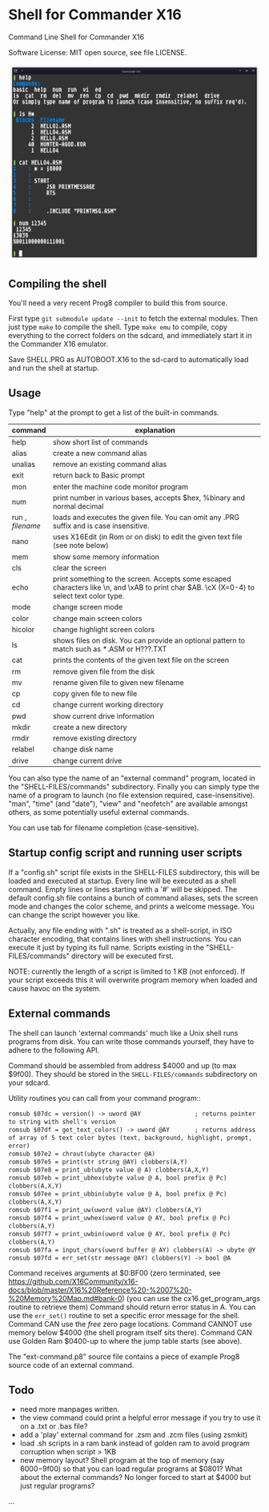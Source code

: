 # Shell for Commander X16

Command Line Shell for Commander X16

Software License: MIT open source, see file LICENSE.

![Shell screenshot](./screenshot.png "Screenshot of the shell; running in X16 emulator")

## Compiling the shell

You'll need a very recent Prog8 compiler to build this from source.

First type ``git submodule update --init`` to fetch the external modules. 
Then just type ``make`` to compile the shell.
Type ``make emu`` to compile, copy everything to the correct folders on the sdcard,
and immediately start it in the Commander X16 emulator.

Save SHELL.PRG as AUTOBOOT.X16 to the sd-card to automatically load and run the shell at startup.


## Usage

Type "help" at the prompt to get a list of the built-in commands.

| command                | explanation                                                                                                                                |
|------------------------|--------------------------------------------------------------------------------------------------------------------------------------------|
| help                   | show short list of commands                                                                                                                |
| alias                  | create a new command alias                                                                                                                 | 
| unalias                | remove an existing command alias                                                                                                           | 
| exit                   | return back to Basic prompt                                                                                                                |
| mon                    | enter the machine code monitor program                                                                                                     |
| num                    | print number in various bases, accepts $hex, %binary and normal decimal                                                                    |
| run  ,<br/> *filename* | loads and executes the given file. You can omit any .PRG suffix and is case insensitive.                                                   |
| nano                   | uses X16Edit (in Rom or on disk) to edit the given text file  (see note below)                                                             |       
| mem                    | show some memory information                                                                                                               |       
| cls                    | clear the screen                                                                                                                           |       
| echo                   | print something to the screen. Accepts some escaped characters like \n, and \xAB to print char $AB. \cX (X=0-4) to select text color type. |       
| mode                   | change screen mode                                                                                                                         |
| color                  | change main screen colors                                                                                                                  |
| hicolor                | change highlight screen colors                                                                                                             |
| ls                     | shows files on disk. You can provide an optional pattern to match such as *.ASM or H???.TXT                                                |
| cat                    | prints the contents of the given text file on the screen                                                                                   |       
| rm                     | remove given file from the disk                                                                                                            |       
| mv                     | rename given file to given new filename                                                                                                    |
| cp                     | copy given file to new file                                                                                                                |
| cd                     | change current working directory                                                                                                           |
| pwd                    | show current drive information                                                                                                             |       
| mkdir                  | create a new directory                                                                                                                     |       
| rmdir                  | remove existing directory                                                                                                                  |       
| relabel                | change disk name                                                                                                                           |       
| drive                  | change current drive                                                                                                                       |       

You can also type the name of an "external command" program, located in the "SHELL-FILES/commands" subdirectory.
Finally you can simply type the name of a program to launch (no file extension required, case-insensitive).
"man", "time" (and "date"), "view" and "neofetch" are available amongst others, as some potentially useful external commands.

You can use tab for filename completion (case-sensitive).

## Startup config script and running user scripts

If a "config.sh" script file exists in the SHELL-FILES subdirectory, this will be loaded and executed
at startup. Every line will be executed as a shell command. Empty lines or lines starting with a '#' will be skipped.
The default config.sh file contains a bunch of command aliases, sets the screen mode and changes the color scheme,
and prints a welcome message. You can change the script however you like.

Actually, any file ending with ".sh" is treated as a shell-script, in ISO character encoding,
that contains lines with shell instructions. You can execute it just by typing its full name.
Scripts existing in the "SHELL-FILES/commands" directory will be executed first.

NOTE: currently the length of a script is limited to 1 KB (not enforced). If your script exceeds this
it will overwrite program memory when loaded and cause havoc on the system.


## External commands

The shell can launch 'external commands' much like a Unix shell runs programs from disk.
You can write those commands yourself, they have to adhere to the following API.

Command should be assembled from address $4000 and up (to max $9f00).
They should be stored in the ``SHELL-FILES/commands`` subdirectory on your sdcard.

Utility routines you can call from your command program::

    romsub $07dc = version() -> uword @AY               ; returns pointer to string with shell's version
    romsub $07df = get_text_colors() -> uword @AY       ; returns address of array of 5 text color bytes (text, background, highlight, prompt, error)
    romsub $07e2 = chrout(ubyte character @A)
    romsub $07e5 = print(str string @AY) clobbers(A,Y)
    romsub $07e8 = print_ub(ubyte value @ A) clobbers(A,X,Y)
    romsub $07eb = print_ubhex(ubyte value @ A, bool prefix @ Pc) clobbers(A,X,Y)
    romsub $07ee = print_ubbin(ubyte value @ A, bool prefix @ Pc) clobbers(A,X,Y)
    romsub $07f1 = print_uw(uword value @AY) clobbers(A,Y)
    romsub $07f4 = print_uwhex(uword value @ AY, bool prefix @ Pc) clobbers(A,Y)
    romsub $07f7 = print_uwbin(uword value @ AY, bool prefix @ Pc) clobbers(A,Y)
    romsub $07fa = input_chars(uword buffer @ AY) clobbers(A) -> ubyte @Y
    romsub $07fd = err_set(str message @AY) clobbers(Y) -> bool @A

Command receives arguments at $0:BF00 (zero terminated, see  https://github.com/X16Community/x16-docs/blob/master/X16%20Reference%20-%2007%20-%20Memory%20Map.md#bank-0)
(you can use the cx16.get_program_args routine to retrieve them)
Command should return error status in A. You can use the ``err_set()`` routine to set a specific error message for the shell.
Command CAN use the *free* zero page locations.
Command CANNOT use memory below $4000 (the shell program itself sits there).
Command CAN use Golden Ram $0400-up to where the jump table starts (see above). 

The "ext-command.p8" source file contains a piece of example Prog8 source code of an external command.


## Todo

- need more manpages written.
- the view command could print a helpful error message if you try to use it on a .txt or .bas file?
- add a 'play' external command for .zsm and .zcm files (using zsmkit)
- load .sh scripts in a ram bank instead of golden ram to avoid program corruption when script > 1KB
- new memory layout? Shell program at the top of memory (say $6000-$9f00) so that you can load regular programs at $0801? What about the external commands? No longer forced to start at $4000 but just regular programs?

...
